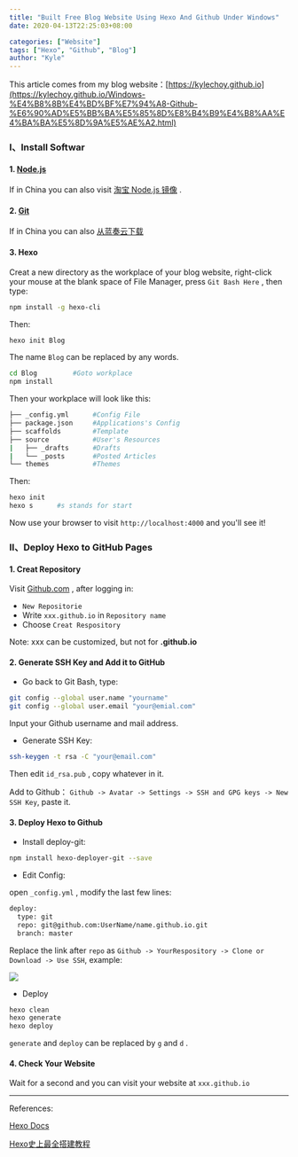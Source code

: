 ```yaml
---
title: "Built Free Blog Website Using Hexo And Github Under Windows"
date: 2020-04-13T22:25:03+08:00

categories: ["Website"]
tags: ["Hexo", "Github", "Blog"]
author: "Kyle"
---
```

This article comes from my blog website：[https://kylechoy.github.io](https://kylechoy.github.io/Windows-%E4%B8%8B%E4%BD%BF%E7%94%A8-Github-%E6%90%AD%E5%BB%BA%E5%85%8D%E8%B4%B9%E4%B8%AA%E4%BA%BA%E5%8D%9A%E5%AE%A2.html)
<!--more-->
### Ⅰ、Install Softwar
#### 1. [Node.js](https://nodejs.org/en/download/)
If in China you can also visit [淘宝 Node.js 镜像](https://npm.taobao.org/mirrors/node) .
#### 2. [Git](https://git-scm.com/download/win)
If in China you can also [从蓝奏云下载](https://ww.lanzous.com/b00zedhte)
#### 3. Hexo
Creat a new directory as the workplace of your blog website, right-click your mouse at the blank space of File Manager, press `Git Bash Here` , then type:
```bash
npm install -g hexo-cli
```
Then:
```bash
hexo init Blog
```
The name `Blog` can be replaced by any words.
```bash
cd Blog         #Goto workplace
npm install
```
Then your workplace will look like this:

```bash
├── _config.yml      #Config File
├── package.json     #Applications's Config
├── scaffolds        #Template
├── source           #User's Resources
|   ├── _drafts      #Drafts
|   └── _posts       #Posted Articles
└── themes           #Themes
```
Then:
```bash
hexo init
hexo s      #s stands for start
```
Now use your browser to visit `http://localhost:4000` and you'll see it!

### Ⅱ、Deploy Hexo to GitHub Pages
#### 1. Creat Repository
Visit [Github.com](https://github.com/) , after logging in:
* `New Repositorie`
* Write `xxx.github.io` in `Repository name`
* Choose `Creat Respository`
  
Note: xxx can be customized, but not for **.github.io**


#### 2. Generate SSH Key and Add it to GitHub
* Go back to Git Bash, type:
```bash
git config --global user.name "yourname"
git config --global user.email "your@emial.com"
```
Input your Github username and mail address.

* Generate SSH Key:
```bash
ssh-keygen -t rsa -C "your@email.com"
```
Then edit `id_rsa.pub` , copy whatever in it.

Add to Github：
`Github -> Avatar -> Settings -> SSH and GPG keys -> New SSH Key`, paste it.


#### 3. Deploy Hexo to Github
* Install deploy-git:
```bash
npm install hexo-deployer-git --save
```
* Edit Config:
  
open `_config.yml` , modify the last few lines:
```bash
deploy:
  type: git
  repo: git@github.com:UserName/name.github.io.git
  branch: master
```
Replace the link after `repo` as `Github -> YourRespository -> Clone or Download -> Use SSH`, example:

![](https://i.loli.net/2020/04/20/YeBSHcVouyMtxKl.png)

* Deploy
```bash
hexo clean
hexo generate
hexo deploy
```
`generate` and `deploy` can be replaced by `g` and `d` .


#### 4. Check Your Website
Wait for a second and you can visit your website at `xxx.github.io`

***
References:

[Hexo Docs](https://hexo.io/docs/index.html)

[Hexo史上最全搭建教程](https://blog.csdn.net/sinat_37781304/article/details/82729029)